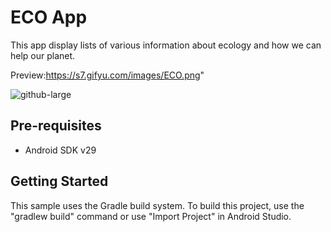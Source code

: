 ECO App
===================================
This app display lists of various information about ecology and how we can help our planet.

Preview:https://s7.gifyu.com/images/ECO.png"

![github-large](https://s7.gifyu.com/images/ECO.png)

Pre-requisites
--------------

- Android SDK v29

Getting Started
---------------

This sample uses the Gradle build system. To build this project, use the
"gradlew build" command or use "Import Project" in Android Studio.
